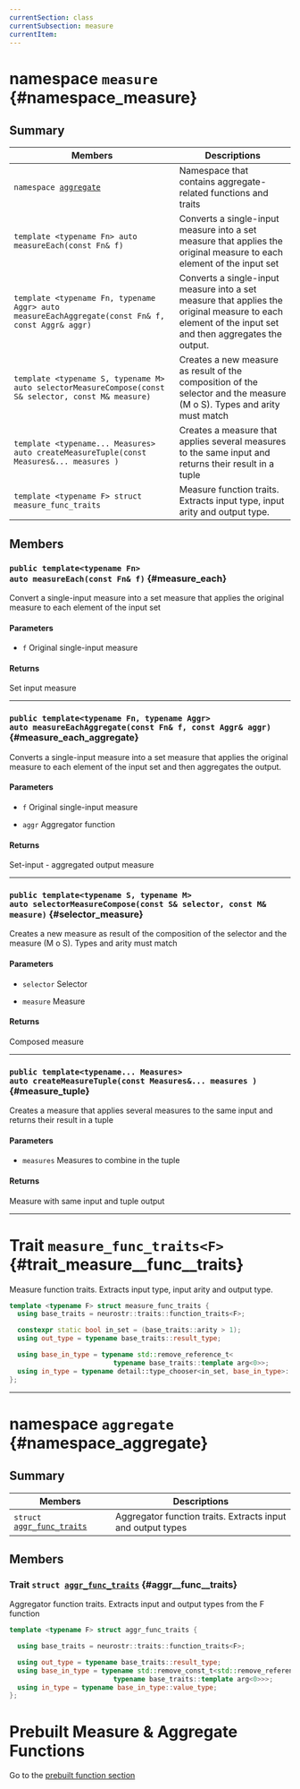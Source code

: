 ```yaml
---
currentSection: class
currentSubsection: measure
currentItem:
---
```

# namespace `measure` {#namespace_measure}

## Summary

 Members                        | Descriptions                                
--------------------------------|---------------------------------------------
`namespace `[``aggregate``](#namespace_aggregate)    | Namespace that contains aggregate-related functions and traits
`template <typename Fn> auto measureEach(const Fn& f)` | Converts a single-input measure into a set measure that applies the original measure to each element of the input set
`template <typename Fn, typename Aggr> auto measureEachAggregate(const Fn& f, const Aggr& aggr)` | Converts a single-input measure into a set measure that applies the original measure to each element of the input set and then aggregates the  output.
`template <typename S, typename M> auto selectorMeasureCompose(const S& selector, const M& measure)` | Creates a new measure as result of the composition of the selector and the measure (M o S). Types and arity must match
`template <typename... Measures> auto createMeasureTuple(const Measures&... measures )` | Creates a measure that applies several measures to the same input and returns their result in a tuple
`template <typename F> struct measure_func_traits` |Measure function traits. Extracts input type, input arity and output type.

## Members

### `public template<typename Fn>`  <br/>`auto measureEach(const Fn& f)` {#measure_each}

Convert a single-input measure into a set measure that applies the original measure to each element of the input set

#### Parameters
* `f` Original single-input measure


#### Returns
Set input measure

---

### `public template<typename Fn, typename Aggr>`  <br/>`auto measureEachAggregate(const Fn& f, const Aggr& aggr)` {#measure_each_aggregate}

Converts a single-input measure into a set measure that applies the original measure to each element of the input set and then aggregates the  output.

#### Parameters
* `f` Original single-input measure


* `aggr` Aggregator function


#### Returns
Set-input - aggregated output measure

---

### `public template<typename S, typename M>`  <br/>`auto selectorMeasureCompose(const S& selector, const M& measure)` {#selector_measure}

Creates a new measure as result of the composition of the selector and the measure (M o S). Types and arity must match

#### Parameters
* `selector` Selector

* `measure` Measure

#### Returns
Composed measure

---

### `public template<typename... Measures>`  <br/>`auto createMeasureTuple(const Measures&... measures )` {#measure_tuple}

Creates a measure that applies several measures to the same input and returns their result in a tuple

#### Parameters
* `measures` Measures to combine in the tuple

#### Returns
Measure with same input and tuple output

---

# Trait `measure_func_traits<F>` {#trait_measure__func__traits}

Measure function traits. Extracts input type, input arity and output type.

```cpp
template <typename F> struct measure_func_traits {  
  using base_traits = neurostr::traits::function_traits<F>;

  constexpr static bool in_set = (base_traits::arity > 1);
  using out_type = typename base_traits::result_type;

  using base_in_type = typename std::remove_reference_t<
                          typename base_traits::template arg<0>>;
  using in_type = typename detail::type_chooser<in_set, base_in_type>::type;
};
```

---

# namespace `aggregate` {#namespace_aggregate}

## Summary

 Members                        | Descriptions                                
--------------------------------|---------------------------------------------
`struct `[``aggr_func_traits``](#aggr__func__traits)        | Aggregator function traits. Extracts input and output types

## Members

### Trait `struct `[``aggr_func_traits``](#aggr__func__traits) {#aggr__func__traits}

Aggregator function traits. Extracts input and output types from the F function

```cpp
template <typename F> struct aggr_func_traits {

  using base_traits = neurostr::traits::function_traits<F>;

  using out_type = typename base_traits::result_type;
  using base_in_type = typename std::remove_const_t<std::remove_reference_t<
                          typename base_traits::template arg<0>>>;
  using in_type = typename base_in_type::value_type;
};
```

# Prebuilt Measure & Aggregate Functions

Go to the [prebuilt function section](../measures/prebuilt.html)
